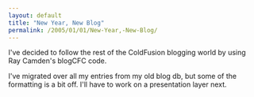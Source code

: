 ```yaml
---
layout: default
title: "New Year, New Blog"
permalink: /2005/01/01/New-Year,-New-Blog/
---
```


I've decided to follow the rest of the ColdFusion blogging world by using Ray Camden's blogCFC code.

I've migrated over all my entries from my old blog db, but some of the formatting is a bit off. I'll have to work on a presentation layer next.